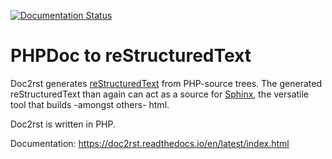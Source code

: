 [![Documentation Status](https://readthedocs.org/projects/doc2rst/badge/?version=latest)](https://doc2rst.readthedocs.io/en/latest/?badge=latest)

# PHPDoc to reStructuredText

Doc2rst generates 
[reStructuredText](https://www.sphinx-doc.org/en/master/usage/restructuredtext/basics.html) 
from PHP-source trees. 
The generated reStructuredText than again can act as a source for 
[Sphinx](https://www.sphinx-doc.org/en/master/index.html), 
the versatile tool that builds -amongst others- html.

Doc2rst is written in PHP.

Documentation: https://doc2rst.readthedocs.io/en/latest/index.html
